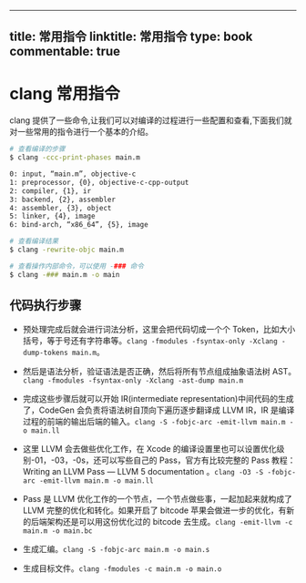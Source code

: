 
---
title: 常用指令
linktitle: 常用指令
type: book
commentable: true
---

# clang 常用指令

clang 提供了一些命令,让我们可以对编译的过程进行一些配置和查看,下面我们就对一些常用的指令进行一个基本的介绍。

```sh
# 查看编译的步骤
$ clang -ccc-print-phases main.m

0: input, “main.m”, objective-c
1: preprocessor, {0}, objective-c-cpp-output
2: compiler, {1}, ir
3: backend, {2}, assembler
4: assembler, {3}, object
5: linker, {4}, image
6: bind-arch, “x86_64”, {5}, image

# 查看编译结果
$ clang -rewrite-objc main.m

# 查看操作内部命令，可以使用 -### 命令
$ clang -### main.m -o main
```

## 代码执行步骤

- 预处理完成后就会进行词法分析，这里会把代码切成一个个 Token，比如大小括号，等于号还有字符串等。`clang -fmodules -fsyntax-only -Xclang -dump-tokens main.m`。

- 然后是语法分析，验证语法是否正确，然后将所有节点组成抽象语法树 AST。`clang -fmodules -fsyntax-only -Xclang -ast-dump main.m`

- 完成这些步骤后就可以开始 IR(intermediate representation)中间代码的生成了，CodeGen 会负责将语法树自顶向下遍历逐步翻译成 LLVM IR，IR 是编译过程的前端的输出后端的输入。`clang -S -fobjc-arc -emit-llvm main.m -o main.ll`

- 这里 LLVM 会去做些优化工作，在 Xcode 的编译设置里也可以设置优化级别-01，-03，-0s，还可以写些自己的 Pass，官方有比较完整的 Pass 教程：Writing an LLVM Pass — LLVM 5 documentation 。`clang -O3 -S -fobjc-arc -emit-llvm main.m -o main.ll`

- Pass 是 LLVM 优化工作的一个节点，一个节点做些事，一起加起来就构成了 LLVM 完整的优化和转化。如果开启了 bitcode 苹果会做进一步的优化，有新的后端架构还是可以用这份优化过的 bitcode 去生成。`clang -emit-llvm -c main.m -o main.bc`

- 生成汇编。`clang -S -fobjc-arc main.m -o main.s`

- 生成目标文件。`clang -fmodules -c main.m -o main.o`

    